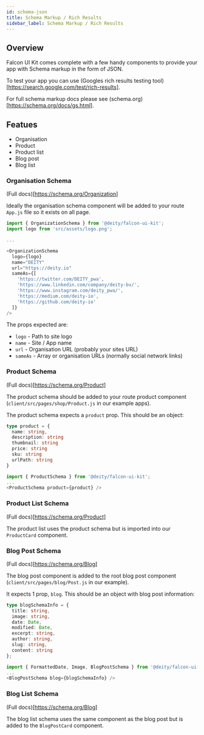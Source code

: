 ```yaml
---
id: schema-json
title: Schema Markup / Rich Results
sidebar_label: Schema Markup / Rich Results
---
```


## Overview

Falcon UI Kit comes complete with a few handy components to provide your app with Schema markup in the form of JSON.

To test your app you can use (Googles rich results testing tool)[https://search.google.com/test/rich-results].

For full schema markup docs please see (schema.org)[https://schema.org/docs/gs.html].


## Featues

- Organisation
- Product
- Product list
- Blog post
- Blog list


### Organisation Schema

(Full docs)[https://schema.org/Organization]

Ideally the organisation schema component will be added to your route `App.js` file so it exists on all page.

```js
import { OrganizationSchema } from '@deity/falcon-ui-kit';
import logo from 'src/assets/logo.png';

...

<OrganizationSchema
  logo={logo}
  name="DEITY"
  url="https://deity.io"
  sameAs={[
    'https://twitter.com/DEITY_pwa',
    'https://www.linkedin.com/company/deity-bv/',
    'https://www.instagram.com/deity_pwa/',
    'https://medium.com/deity-io',
    'https://github.com/deity-io'
  ]}
/>
```

The props expected are:

- `logo` - Path to site logo
- `name` - Site / App name
- `url` - Organisation URL (probably your sites URL)
- `sameAs` - Array or organisation URLs (normally social network links)

### Product Schema

(Full docs)[https://schema.org/Product]

The product schema should be added to your route product component (`client/src/pages/shop/Product.js` in our example apps).

The product schema expects a `product` prop. This should be an object:

```ts
type product = {
  name: string,
  description: string
  thumbnail: string
  price: string
  sku: string
  urlPath: string
}
```

```js
import { ProductSchema } from '@deity/falcon-ui-kit';
...
<ProductSchema product={product} />
```

### Product List Schema

(Full docs)[https://schema.org/Product]

The product list uses the product schema but is imported into our `ProductCard` component.

### Blog Post Schema

(Full docs)[https://schema.org/Blog]

The blog post component is added to the root blog post component (`client/src/pages/blog/Post.js` in our example).

It expects 1 prop, `blog`. This should be an object with blog post information:

```ts
type blogSchemaInfo = { 
  title: string,
  image: string,
  date: Date,
  modified: Date,
  excerpt: string,
  author: string,
  slug: string,
  content: string
};
```

```js
import { FormattedDate, Image, BlogPostSchema } from '@deity/falcon-ui-kit';
...
<BlogPostSchema blog={blogSchemaInfo} />
```

### Blog List Schema

(Full docs)[https://schema.org/Blog]

The blog list schema uses the same component as the blog post but is added to the `BlogPostCard` component.
